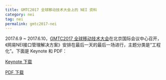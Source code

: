 ```yaml
---
title: GMTC2017 全球移动技术大会上的 NEI 资料
category: nei
tag: nei
permalink: gmtc2017-nei
---
```


2017.6.9 ~ 2017.6.10，[GMTC2017 全球移动技术大会](http://gmtc.geekbang.org/)在北京国际会议中心召开，《网易NEI接口管理解决方案》安排在最后一天的最后一场进行，主题分类是“工程化”。下面是 Keynote 和 PDF：


[Keynote 下载](/public/nei/GMTC-NEI-6.7.key)

[PDF 下载](/public/nei/GMTC-NEI-6.7.pdf)

